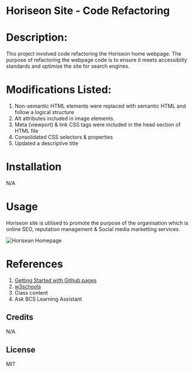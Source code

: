 # Horiseon Site - Code Refactoring

# Description:
This project involved code refactoring the Horiseon home webpage. The purpose of refactoring the webpage code is to ensure it meets accessibiity standards and optimise the site for search engines. 

# Modifications Listed:
1. Non-semantic HTML elements were replaced with semantic HTML and follow a logical structure
2. Alt attributes included in image elements. 
3. Meta (viewport) & link CSS tags were included in the head section of HTML file
4. Consolidated CSS selectors & properties
5. Updated a descriptive title

# Installation 
N/A 

# Usage
Horiseon site is utilised to promote the purpose of the organisation which is online SEO, reputation management & Social media marketting services.
<div>
<img src="./Images/Horiseon_Webpage.png" alt= "Horisean Homepage">
</div>

# References
1. <a href="https://www.youtube.com/watch?v=QyFcl_Fba-k&t=205s">Getting Started with Github pages </a>
2. <a href="https://www.w3schools.com/"> w3schools </a>
3. Class content 
4. Ask BCS Learning Assistant

## Credits
N/A

## License
MIT
